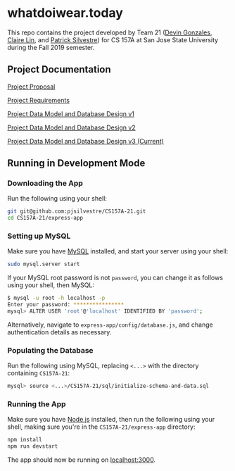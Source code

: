 # whatdoiwear.today

This repo contains the project developed by Team 21 ([Devin Gonzales](https://github.com/DJGonzales96), [Claire Lin](https://github.com/clairelin23), and [Patrick Silvestre](https://github.com/pjsilvestre)) for CS 157A at San Jose State University during the Fall 2019 semester.

## Project Documentation

[Project Proposal](https://github.com/pjsilvestre/CS157A-21/blob/master/docs/Project_Proposal.md)

[Project Requirements](https://github.com/pjsilvestre/CS157A-21/blob/master/docs/Project_Requirements.md)

[Project Data Model and Database Design v1](https://github.com/pjsilvestre/CS157A-21/blob/master/docs/Project_Data_Model_And_Database%20Designs/Project_Data_Model_and_Database_Design_v1.md)

[Project Data Model and Database Design v2](https://github.com/pjsilvestre/CS157A-21/blob/master/docs/Project_Data_Model_And_Database%20Designs/Project_Data_Model_and_Database_Design_v2.md)

[Project Data Model and Database Design v3 (Current)](https://github.com/pjsilvestre/CS157A-21/blob/master/docs/Project_Data_Model_And_Database%20Designs/Project_Data_Model_and_Database_Design_v3.md)

## Running in Development Mode

### Downloading the App

Run the following using your shell:

```sh
git git@github.com:pjsilvestre/CS157A-21.git
cd CS157A-21/express-app
```

### Setting up MySQL

Make sure you have [MySQL](https://www.mysql.com/) installed, and start your server using your shell:

```sh
sudo mysql.server start
```

If your MySQL root password is not `password`, you can change it as follows using your shell, then MySQL:

```sh
$ mysql -u root -h localhost -p
Enter your password: ****************
mysql> ALTER USER 'root'@'localhost' IDENTIFIED BY 'password';
```

Alternatively, navigate to `express-app/config/database.js`, and change authentication details as necessary.

### Populating the Database

Run the following using MySQL, replacing `<...>` with the directory containing `CS157A-21`:

```sh
mysql> source <...>/CS157A-21/sql/initialize-schema-and-data.sql
```

### Running the App

Make sure you have [Node.js](nodejs.org) installed, then run the following using your shell, making sure you're in the `CS157A-21/express-app` directory:

```sh
npm install
npm run devstart
```

The app should now be running on [localhost:3000](localhost:3000).
